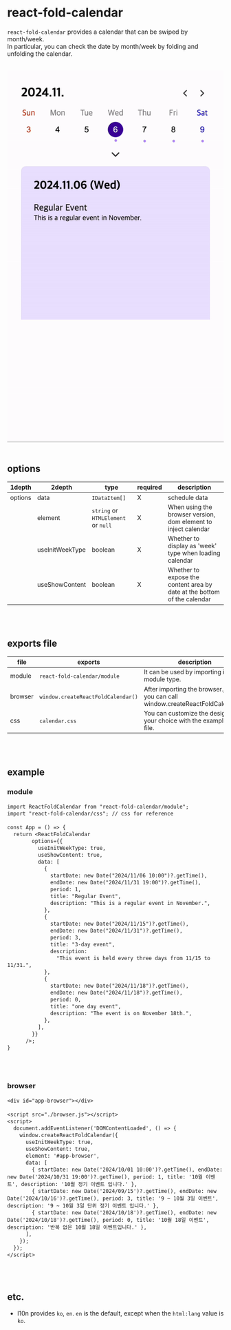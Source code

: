 # react-fold-calendar

`react-fold-calendar` provides a calendar that can be swiped by month/week. <br/>
In particular, you can check the date by month/week by folding and unfolding the calendar.

<br/>

<img src="./readme/screenshot.gif" alt="" />

<br/>
<br/>

## options

| 1depth  | 2depth          | type                                | required | description                                                              |
| ------- | --------------- | ----------------------------------- | -------- | ------------------------------------------------------------------------ |
| options | data            | `IDataItem[]`                       | X        | schedule data                                                            |
|         | element         | `string` or `HTMLElement` or `null` | X        | When using the browser version, dom element to inject calendar           |
|         | useInitWeekType | boolean                             | X        | Whether to display as 'week' type when loading calendar                  |
|         | useShowContent  | boolean                             | X        | Whether to expose the content area by date at the bottom of the calendar |

<br/>
<br/>

## exports file

| file    | exports                            | description                                                                         |
| ------- | ---------------------------------- | ----------------------------------------------------------------------------------- |
| module  | `react-fold-calendar/module`       | It can be used by importing it as a module type.                                    |
| browser | `window.createReactFoldCalendar()` | After importing the browser.js file, you can call window.createReactFoldCalendar(). |
| css     | `calendar.css`                     | You can customize the design of your choice with the example style file.            |

<br/>
<br/>

## example

### module

```
import ReactFoldCalendar from "react-fold-calendar/module";
import "react-fold-calendar/css"; // css for reference

const App = () => {
  return <ReactFoldCalendar
        options={{
          useInitWeekType: true,
          useShowContent: true,
          data: [
            {
              startDate: new Date("2024/11/06 10:00")?.getTime(),
              endDate: new Date("2024/11/31 19:00")?.getTime(),
              period: 1,
              title: "Regular Event",
              description: "This is a regular event in November.",
            },
            {
              startDate: new Date("2024/11/15")?.getTime(),
              endDate: new Date("2024/11/31")?.getTime(),
              period: 3,
              title: "3-day event",
              description:
                "This event is held every three days from 11/15 to 11/31.",
            },
            {
              startDate: new Date("2024/11/18")?.getTime(),
              endDate: new Date("2024/11/18")?.getTime(),
              period: 0,
              title: "one day event",
              description: "The event is on November 18th.",
            },
          ],
        }}
      />;
}
```

<br/>
<br/>

### browser

```
<div id="app-browser"></div>

<script src="./browser.js"></script>
<script>
  document.addEventListener('DOMContentLoaded', () => {
    window.createReactFoldCalendar({
      useInitWeekType: true,
      useShowContent: true,
      element: '#app-browser',
      data: [
        { startDate: new Date('2024/10/01 10:00')?.getTime(), endDate: new Date('2024/10/31 19:00')?.getTime(), period: 1, title: '10월 이벤트', description: '10월 정기 이벤트 입니다.' },
        { startDate: new Date('2024/09/15')?.getTime(), endDate: new Date('2024/10/16')?.getTime(), period: 3, title: '9 ~ 10월 3일 이벤트', description: '9 ~ 10월 3일 단위 정기 이벤트 입니다.' },
        { startDate: new Date('2024/10/18')?.getTime(), endDate: new Date('2024/10/18')?.getTime(), period: 0, title: '10월 18일 이벤트', description: '반복 없은 10월 18일 이벤트입니다.' },
      ],
    });
  });
</script>
```

<br/>
<br/>

## etc.

- l10n provides `ko`, `en`. `en` is the default, except when the `html:lang` value is `ko`.
